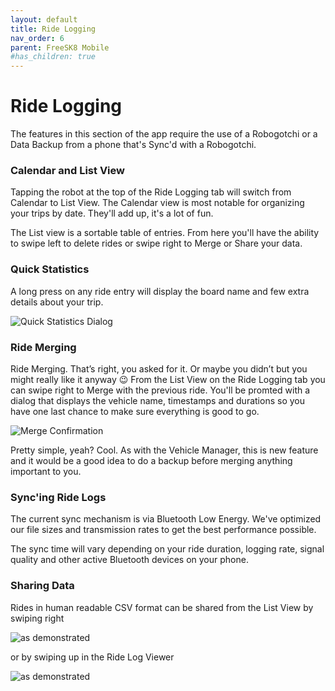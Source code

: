 ```yaml
---
layout: default
title: Ride Logging
nav_order: 6
parent: FreeSK8 Mobile
#has_children: true
---
```


# Ride Logging

The features in this section of the app require the use of a Robogotchi or a Data Backup from a phone that's Sync'd with a Robogotchi.

### Calendar and List View

Tapping the robot at the top of the Ride Logging tab will switch from Calendar to List View. The Calendar view is most notable for organizing your trips by date. They'll add up, it's a lot of fun. 

The List view is a sortable table of entries. From here you'll have the ability to swipe left to delete rides or swipe right to Merge or Share your data.

### Quick Statistics

A long press on any ride entry will display the board name and few extra details about your trip.

![Quick Statistics Dialog](https://codex.freesk8.org/assets/images/mobileapp/ride-logging/quick-stats.jpg)

### Ride Merging

Ride Merging. That’s right, you asked for it. Or maybe you didn’t but you might really like it anyway 😉 From the List View on the Ride Logging tab you can swipe right to Merge with the previous ride. You'll be promted with a dialog that displays the vehicle name, timestamps and durations so you have one last chance to make sure everything is good to go.

![Merge Confirmation](https://codex.freesk8.org/assets/images/mobileapp/ride-logging/merge.jpg)

Pretty simple, yeah? Cool. As with the Vehicle Manager, this is new feature and it would be a good idea to do a backup before merging anything important to you.



### Sync'ing Ride Logs

The current sync mechanism is via Bluetooth Low Energy. We've optimized our file sizes and transmission rates to get the best performance possible.

The sync time will vary depending on your ride duration, logging rate, signal quality and other active Bluetooth devices on your phone.

### Sharing Data

Rides in human readable CSV format can be shared from the List View by swiping right

![as demonstrated](https://codex.freesk8.org/assets/images/mobileapp/ride-logging/share.jpg)

or by swiping up in the Ride Log Viewer

![as demonstrated](https://codex.freesk8.org/assets/images/mobileapp/ride-logging/share2.jpg)

